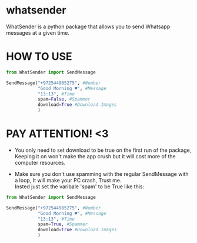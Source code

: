 # whatsender
WhatSender is a python package that allows you to send Whatsapp messages at a given time.


# HOW TO USE

```python
from WhatSender import SendMessage

SendMessage("+972544985275", #Number
            "Good Morning ♥", #Message
            "13:13", #Time
            spam=False, #Spammer
            download=True #Download Images
            )                 

```

# PAY ATTENTION! <3

* You only need to set download to be true on the first run of the package,<br>
  Keeping it on won't make the app crush but it will cost more of the computer resources.

* Make sure you don't use spamming with the regular SendMessage with a loop, It will make your PC crash, Trust me.<br>
  Insted just set the varibale 'spam' to be True like this: 
  
```python
from WhatSender import SendMessage

SendMessage("+972544985275", #Number
            "Good Morning ♥", #Message
            "13:13", #Time
            spam=True, #Spammer
            download=True #Download Images
            )                 

```
